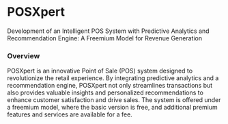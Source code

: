# POSXpert
Development of an Intelligent POS System with Predictive Analytics and Recommendation Engine: A Freemium Model for Revenue Generation

### Overview
POSXpert is an innovative Point of Sale (POS) system designed to revolutionize the retail experience. By integrating predictive analytics and a recommendation engine, POSXpert not only streamlines transactions but also provides valuable insights and personalized recommendations to enhance customer satisfaction and drive sales. The system is offered under a freemium model, where the basic version is free, and additional premium features and services are available for a fee.
